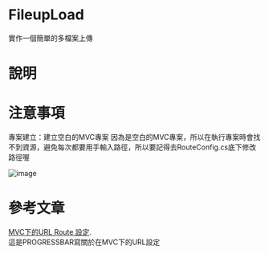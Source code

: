 # FileupLoad
實作一個簡單的多檔案上傳

# 說明
  

# 注意事項
專案建立：建立空白的MVC專案
因為是空白的MVC專案，所以在執行專案時會找不到資源，避免每次都要用手輸入路徑，所以要記得去RouteConfig.cs底下修改路徑喔

![image](https://user-images.githubusercontent.com/30917086/101300200-c3a7a000-386f-11eb-8f5f-decc28cea678.png)

# 參考文章
[MVC下的URL Route 設定](https://progressbar.tw/posts/105).<br/>
這是PROGRESSBAR寫關於在MVC下的URL設定
